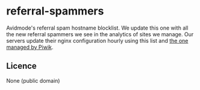 # referral-spammers

Avidmode's referral spam hostname blocklist. We update this one with all the new referral spammers we see in the analytics of sites we manage. Our servers update their nginx configuration hourly using this list and [the one managed by Piwik](https://github.com/piwik/referrer-spam-blacklist).

## Licence

None (public domain)
